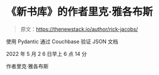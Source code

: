 # 《新书库》的作者里克·雅各布斯

> 原文：<https://thenewstack.io/author/rick-jacobs/>

使用 Pydantic 通过 Couchbase 验证 JSON 文档

2022 年 5 月 2 6 日早上 6 点 14 分

作者里克·雅各布斯